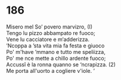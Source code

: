 # 186
  
Misero mel So’ povero marvizro, (I)  
Tengo lu pizzo abbampato re fuoco;  
Vene lu cacciatore e m‘adderizza.  
’Ncoppa a ’sta vita mia fa festa e giuoco  
Po' m'have ’mmano e tutto me speliizza,  
Po' me nce mette a chillo ardente fuoco;  
Accussî è la ronna quanno se ‘ncrapizza. (2)  
Me porta all'uorto a cogliere v'iole. ’  
  

